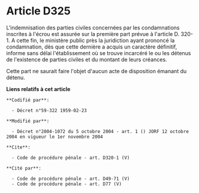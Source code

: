 # Article D325

L'indemnisation des parties civiles concernées par les condamnations inscrites à l'écrou est assurée sur la première part
prévue à l'article D. 320-1. A cette fin, le ministère public près la juridiction ayant prononcé la condamnation, dès que
cette dernière a acquis un caractère définitif, informe sans délai l'établissement où se trouve incarcéré le ou les détenus
de l'existence de parties civiles et du montant de leurs créances. 

Cette part ne saurait faire l'objet d'aucun acte de disposition émanant du détenu.

**Liens relatifs à cet article**

	**Codifié par**:

	  - Décret n°59-322 1959-02-23

	**Modifié par**:

	  - Décret n°2004-1072 du 5 octobre 2004 - art. 1 () JORF 12 octobre 2004 en vigueur le 1er novembre 2004

	**Cite**:

	  - Code de procédure pénale - art. D320-1 (V)

	**Cité par**:

	  - Code de procédure pénale - art. D49-71 (V)
	  - Code de procédure pénale - art. D77 (V)
